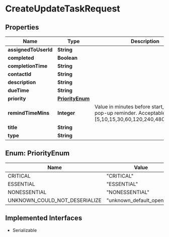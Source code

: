 

# CreateUpdateTaskRequest


## Properties

| Name | Type | Description | Notes |
|------------ | ------------- | ------------- | -------------|
|**assignedToUserId** | **String** |  |  [optional] |
|**completed** | **Boolean** |  |  [optional] |
|**completionTime** | **String** |  |  [optional] |
|**contactId** | **String** |  |  [optional] |
|**description** | **String** |  |  [optional] |
|**dueTime** | **String** |  |  [optional] |
|**priority** | [**PriorityEnum**](#PriorityEnum) |  |  [optional] |
|**remindTimeMins** | **Integer** | Value in minutes before start_date to show pop-up reminder.  Acceptable values are [5,10,15,30,60,120,240,480,1440,2880] |  [optional] |
|**title** | **String** |  |  [optional] |
|**type** | **String** |  |  [optional] |



## Enum: PriorityEnum

| Name | Value |
|---- | -----|
| CRITICAL | &quot;CRITICAL&quot; |
| ESSENTIAL | &quot;ESSENTIAL&quot; |
| NONESSENTIAL | &quot;NONESSENTIAL&quot; |
| UNKNOWN_COULD_NOT_DESERIALIZE | &quot;unknown_default_open_api&quot; |


## Implemented Interfaces

* Serializable

